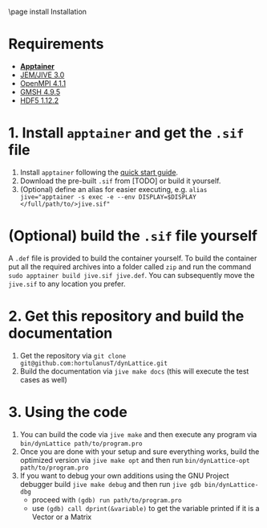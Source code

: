 \page install Installation

# Requirements
- **[Apptainer](https://apptainer.org/)**
- [JEM/JIVE 3.0](https://dynaflow.com/software/jive/jive-downloads/)
- [OpenMPI 4.1.1](https://download.open-mpi.org/release/open-mpi/v4.1/openmpi-4.1.1.tar.gz)
- [GMSH 4.9.5](https://gmsh.info/bin/Linux/gmsh-4.9.5-Linux64-sdk.tgz)
- [HDF5 1.12.2](https://support.hdfgroup.org/archive/support/ftp/HDF5/releases/hdf5-1.12/hdf5-1.12.2/src/hdf5-1.12.2.tar.gz)

# 1. Install `apptainer` and get the `.sif` file
1. Install `apptainer` following the [quick start guide](https://apptainer.org/get-started/).
2. Download the pre-built `.sif` from [TODO] or build it yourself.
3. (Optional) define an alias for easier executing, e.g. `alias jive="apptainer -s exec -e --env DISPLAY=$DISPLAY </full/path/to/>jive.sif"`

# (Optional) build the `.sif` file yourself
A `.def` file is provided to build the container yourself.
To build the container put all the required archives into a folder called `zip` and run the command `sudo apptainer build jive.sif jive.def`.
You can subsequently move the `jive.sif` to any location you prefer.

# 2. Get this repository and build the documentation
1. Get the repository via `git clone git@github.com:hortulanusT/dynLattice.git`
1. Build the documentation via `jive make docs` (this will execute the test cases as well)

# 3. Using the code
1. You can build the code via `jive make` and then execute any program via `bin/dynLattice path/to/program.pro`
1. Once you are done with your setup and sure everything works, build the optimized version via `jive make opt` and then run `bin/dynLattice-opt path/to/program.pro`
1. If you want to debug your own additions using the GNU Project debugger build `jive make debug` and then run `jive gdb bin/dynLattice-dbg`
    - proceed with `(gdb) run path/to/program.pro`
    - use `(gdb) call dprint(&variable)` to get the variable printed if it is a Vector or a Matrix
